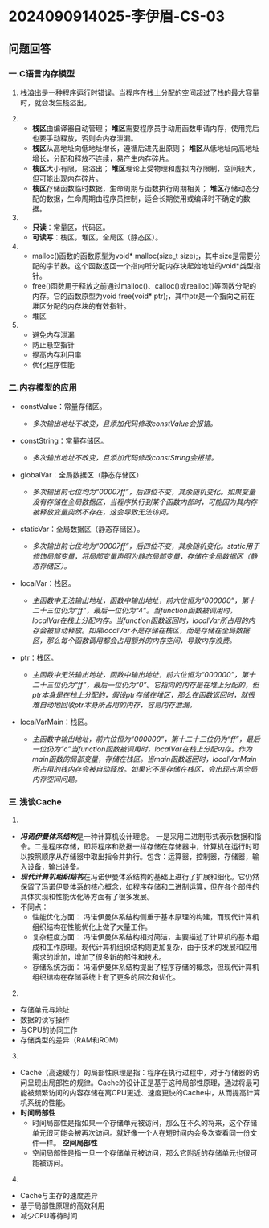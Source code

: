 # 2024090914025-李伊眉-CS-03
## 问题回答
### 一.C语言内存模型
1. 栈溢出是一种程序运行时错误。当程序在栈上分配的空间超过了栈的最大容量时，就会发生栈溢出。

2. - **栈区**由编译器自动管理；
     **堆区**需要程序员手动用函数申请内存，使用完后也要手动释放，否则会内存泄漏。
   - **栈区**从高地址向低地址增长，遵循后进先出原则；
     **堆区**从低地址向高地址增长，分配和释放不连续，易产生内存碎片。
   - **栈区**大小有限，易溢出；
     **堆区**理论上受物理和虚拟内存限制，空间较大，但可能出现内存碎片。
   - **栈区**存储函数临时数据，生命周期与函数执行周期相关；
     **堆区**存储动态分配的数据，生命周期由程序员控制，适合长期使用或编译时不确定的数据。

3. - **只读**：常量区，代码区。
   - **可读写**：栈区，堆区，全局区（静态区）。

4. - malloc()函数的函数原型为void* malloc(size_t size);，其中size是需要分配的字节数。这个函数返回一个指向所分配内存块起始地址的void*类型指针。
   - free()函数用于释放之前通过malloc()、calloc()或realloc()等函数分配的内存。它的函数原型为void free(void* ptr);，其中ptr是一个指向之前在堆区分配的内存块的有效指针。
   - 堆区

5. - 避免内存泄漏
   - 防止悬空指针
   - 提高内存利用率
   - 优化程序性能

### 二.内存模型的应用
- constValue：常量存储区。
  - *多次输出地址不改变，且添加代码修改constValue会报错。*

- constString：常量存储区。
  - *多次输出地址不改变，且添加代码修改constString会报错。*

- globalVar：全局数据区（静态存储区）
  - *多次输出前七位均为“00007ff”，后四位不变，其余随机变化。如果变量没有存储在全局数据区，当程序执行到某个函数内部时，可能因为其内存被释放变量突然不存在，这会导致无法访问。*

- staticVar：全局数据区（静态存储区）。
  - *多次输出前七位均为“00007ff”，后四位不变，其余随机变化。static用于修饰局部变量，将局部变量声明为静态局部变量，存储在全局数据区（静态存储区）。*

- localVar：栈区。
  - *主函数中无法输出地址，函数中输出地址，前六位恒为“000000”，第十二十三位仍为“ff”，最后一位仍为“4”。当function函数被调用时，localVar在栈上分配内存。当function函数返回时，localVar所占用的内存会被自动释放。如果localVar不是存储在栈区，而是存储在全局数据区，那么每个函数调用都会占用额外的内存空间，导致内存浪费。*

- ptr：栈区。
  - *主函数中无法输出地址，函数中输出地址，前六位恒为“000000”，第十二十三位仍为“ff”，最后一位仍为“0”。它指向的内存是在堆上分配的，但ptr本身是在栈上分配的，假设ptr存储在堆区，那么在函数返回时，就很难自动地回收ptr本身所占用的内存，容易内存泄漏。*

- localVarMain：栈区。
  - *主函数中输出地址，前六位恒为“000000”，第十二十三位仍为“ff”，最后一位仍为“c”当function函数被调用时，localVar在栈上分配内存。作为main函数的局部变量，存储在栈区。当main函数返回时，localVarMain所占用的栈内存会被自动释放。如果它不是存储在栈区，会出现占用全局内存空间问题。*

### 三.浅谈Cache
1.
- ***冯诺伊曼体系结构***是一种计算机设计理念。
一是采用二进制形式表示数据和指令。二是程序存储，即将程序和数据一样存储在存储器中，计算机在运行时可以按照顺序从存储器中取出指令并执行。包含：运算器，控制器，存储器，输入设备，输出设备。
- ***现代计算机组织结构***在冯诺伊曼体系结构的基础上进行了扩展和细化。它仍然保留了冯诺伊曼体系的核心概念，如程序存储和二进制运算，但在各个部件的具体实现和性能优化等方面有了很多发展。
- 不同点：
   - 性能优化方面：
冯诺伊曼体系结构侧重于基本原理的构建，而现代计算机组织结构在性能优化上做了大量工作。
   - 复杂程度方面：
冯诺伊曼体系结构相对简洁，主要描述了计算机的基本组成和工作原理。现代计算机组织结构则更加复杂，由于技术的发展和应用需求的增加，增加了很多新的部件和技术。
   - 存储系统方面：
冯诺伊曼体系结构提出了程序存储的概念，但现代计算机组织结构在存储系统上有了更多的层次和优化。
2.
- 存储单元与地址
- 数据的读写操作
- 与CPU的协同工作
- 存储类型的差异（RAM和ROM）
3.
- Cache（高速缓存）的局部性原理是指：程序在执行过程中，对于存储器的访问呈现出局部性的规律。Cache的设计正是基于这种局部性原理，通过将最可能被频繁访问的内容存储在离CPU更近、速度更快的Cache中，从而提高计算机系统的性能。
- **时间局部性**
  - 时间局部性是指如果一个存储单元被访问，那么在不久的将来，这个存储单元很可能会被再次访问。就好像一个人在短时间内会多次查看同一份文件一样。
  **空间局部性**
  - 空间局部性是指一旦一个存储单元被访问，那么它附近的存储单元也很可能被访问。
4.
- Cache与主存的速度差异
- 基于局部性原理的高效利用
- 减少CPU等待时间
